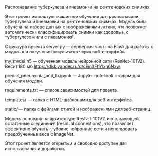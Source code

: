 Распознавание туберкулеза и пневмонии на рентгеновских снимках

Этот проект использует машинное обучение для распознавания туберкулеза и пневмонии на рентгеновских снимках. Модель была обучена на наборе данных с изображениями легких, что позволяет автоматически классифицировать снимки как здоровые, с туберкулезом или с пневмонией.

Структура проекта
server.py — серверная часть на Flask для работы с моделью и получения результатов через веб-интерфейс.

my_model.h5 — обученная модель нейронной сети (ResNet-101V2). Весит 180 мб https://disk.yandex.ru/d/cEm3FhYblh6Nxw

predict_pneumonia_and_tb.ipynb — Jupyter notebook с кодом для обучения модели.

requirements.txt — список зависимостей для проекта.

templates/ — папка с HTML-шаблонами для веб-интерфейса.

static/ — папка с файлами стилей и изображениями для веб-страниц.

Модель основана на архитектуре ResNet-101V2, использующей остаточные соединения (residual connections), что позволяет эффективно обучать глубокие нейронные сети и использовать предобученные веса с ImageNet.

Этот проект является открытым и свободно доступен для использования и доработки.
